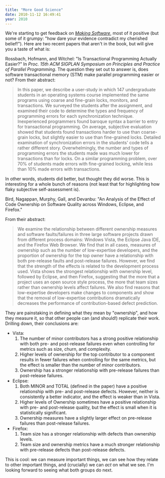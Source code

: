 ```yaml
---
title: "More Good Science"
date: 2010-11-12 16:49:41
year: 2010
---
```

We're starting to get feedback on <a href="http://oreilly.com/catalog/9780596808303"><em>Making Software</em></a>, most of it positive (but some of it grumpy: "how dare your evidence contradict my cherished belief!"). Here are two recent papers that aren't in the book, but will give you a taste of what is:

Rossbach, Hofmann, and Witchel: "Is Transactional Programming Actually Easier?" In <em>Proc. 15th ACM SIGPLAN Symposium on Principles and Practice of Parallel Programming</em>. The question they set out to answer is, does software transactional memory (STM) make parallel programming easier or not? From their abstract:
<blockquote>In this paper, we describe a user-study in which 147 undergraduate students in an operating systems course implemented the same programs using coarse and fine-grain locks, monitors, and transactions. We surveyed the students after the assignment, and examined their code to determine the types and frequency of programming errors for each synchronization technique. Inexperienced programmers found baroque syntax a barrier to entry for transactional programming. On average, subjective evaluation showed that students found transactions harder to use than coarse-grain locks, but slightly easier to use than fine-grained locks. Detailed examination of synchronization errors in the students' code tells a rather different story. Overwhelmingly, the number and types of programming errors the students made was much lower for transactions than for locks. On a similar programming problem, over 70% of students made errors with fine-grained locking, while less than 10% made errors with transactions.</blockquote>
In other words, students did better, but thought they did worse. This is interesting for a whole bunch of reasons (not least that for highlighting how flaky subjective self-assessment is).

Bird, Nagappan, Murphy, Gall, and Devanbu: "An Analysis of the Effect of Code Ownership on Software Quality across Windows, Eclipse, and Firefox."

From their abstract:
<blockquote>We examine the relationship between different ownership measures and software faults/failures in three large software projects drawn from different process domains: Windows Vista, the Eclipse Java IDE, and the Firefox Web Browser. We find that in all cases, measures of ownership such as the number of low-expertise developers, and the proportion of ownership for the top owner have a relationship with both pre-release faults and post-release failures. However, we find that the strength of the effects is related to the development process used. Vista shows the strongest relationship with ownership level, followed by Eclipse, and then Firefox, suggesting that the more that a project uses an open source style process, the more that team sizes rather than ownership levels affect failures. We also find reasons that low-expertise developers make changes to components and show that the removal of low-expertise contributions dramatically decreases the performance of contribution-based defect prediction.</blockquote>
They are painstaking in defining what they mean by "ownership", and how they measure it, so that other people can (and should!) replicate their work. Drilling down, their conclusions are:
<ul>
  <li>Vista:
<ol>
  <li>The number of minor contributors has a strong positive relationship with both pre- and post-release failures even when controlling for metrics such as size, churn, and complexity.</li>
  <li>Higher levels of ownership for the top contributor to a component results in fewer failures when controlling for the same metrics, but the effect is smaller than the number of minor contributors.</li>
  <li>Ownership has a stronger relationship with pre-release failures than post-release failures.</li>
</ol>
</li>
  <li>Eclipse:
<ol>
  <li>Both MINOR and TOTAL (defined in the paper) have a positive relationship with pre- and post-release defects. However, neither is consistently a better indicator, and the effect is weaker than in Vista.</li>
  <li>Higher levels of Ownership sometimes have a positive relationship with pre- and post-release quality, but the effect is small when it is statistically significant.</li>
  <li>Ownership measures have a slightly larger effect on pre-release failures than post-release failures.</li>
</ol>
</li>
  <li>Firefox:
<ol>
  <li>Team size has a stronger relationship with defects than ownership levels.</li>
  <li>Team size and ownership metrics have a much stronger relationship with pre-release defects than post-release defects.</li>
</ol>
</li>
</ul>
This is cool: we can measure important things, we can see how they relate to other important things, and (crucially) we can <em>act</em> on what we see. I'm looking forward to seeing what both groups do next.
